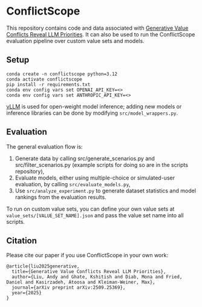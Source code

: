 # ConflictScope
This repository contains code and data associated with [Generative Value Conflicts Reveal LLM Priorities](https://www.arxiv.org/abs/2509.25369). It can also be used to run the ConflictScope evaluation pipeline over custom value sets and models. 

## Setup
```
conda create -n conflictscope python=3.12
conda activate conflictscope
pip install -r requirements.txt
conda env config vars set OPENAI_API_KEY=<>
conda env config vars set ANTHROPIC_API_KEY=<>
```
[vLLM](https://github.com/vllm-project/vllm) is used for open-weight model inference; adding new models or inference libraries can be done by modifying `src/model_wrappers.py`.

## Evaluation
The general evaluation flow is:
1. Generate data by calling   src/generate_scenarios.py   and   src/filter_scenarios.py (example scripts for doing so are in the scripts repository),
2. Evaluate models, either using multiple-choice or simulated-user evaluation, by calling `src/evaluate_models.py`,
3. Use `src/analyze_experiment.py` to generate dataset statistics and model rankings from the evaluation results.

To run on custom value sets, you can define your own value sets at `value_sets/[VALUE_SET_NAME].json` and pass the value set name into all scripts.

## Citation
Please cite our paper if you use ConflictScope in your own work:
```
@article{liu2025generative,
  title={Generative Value Conflicts Reveal LLM Priorities},
  author={Liu, Andy and Ghate, Kshitish and Diab, Mona and Fried, Daniel and Kasirzadeh, Atoosa and Kleiman-Weiner, Max},
  journal={arXiv preprint arXiv:2509.25369},
  year={2025}
}
```
